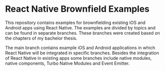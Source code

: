# React Native Brownfield Examples

This repository contains examples for brownfielding existing iOS and Android apps using React Native. The examples are divided by topics and can be found in separate branches. These branches were created based on the chapters of my bachelor thesis.

The main branch contains example iOS and Android applications in which React Native will be integrated in specific branches. Besides the integration of React Native in existing apps some branches include native modules, native components, Turbo Native Modules and Event Emitter.
